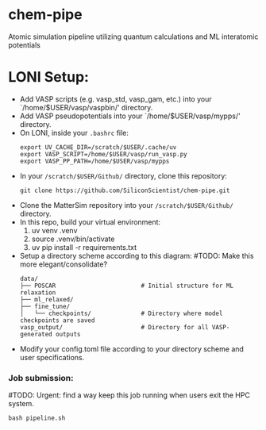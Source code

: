 # chem-pipe
Atomic simulation pipeline utilizing quantum calculations and ML interatomic potentials

# LONI Setup:
- Add VASP scripts (e.g. vasp_std, vasp_gam, etc.) into your `/home/$USER/vasp/vaspbin/' directory.
- Add VASP pseudopotentials into your `/home/$USER/vasp/mypps/' directory.
- On LONI, inside your `.bashrc` file:
    ```
    export UV_CACHE_DIR=/scratch/$USER/.cache/uv
    export VASP_SCRIPT=/home/$USER/vasp/run_vasp.py
    export VASP_PP_PATH=/home/$USER/vasp/mypps
    ```
- In your `/scratch/$USER/Github/` directory, clone this repository:
    ```
    git clone https://github.com/SiliconScientist/chem-pipe.git
    ```
- Clone the MatterSim repository into your `/scratch/$USER/Github/` directory.
- In this repo, build your virtual environment:
    1) uv venv .venv
    2) source .venv/bin/activate
    3) uv pip install -r requirements.txt
- Setup a directory scheme according to this diagram: #TODO: Make this more elegant/consolidate?
    ```
    data/
    ├── POSCAR                        # Initial structure for ML relaxation
    ├── ml_relaxed/
    ├── fine_tune/
    │   └── checkpoints/              # Directory where model checkpoints are saved
    vasp_output/                      # Directory for all VASP-generated outputs
    ```
- Modify your config.toml file according to your directory scheme and user specifications.

### Job submission:
#TODO: Urgent: find a way keep this job running when users exit the HPC system.
```
bash pipeline.sh 
```

